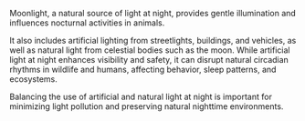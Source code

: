 Moonlight, a natural source of light at night, provides gentle illumination and influences nocturnal activities in animals. 

It also includes artificial lighting from streetlights, buildings, and vehicles, as well as natural light from celestial bodies such as the moon. While artificial light at night enhances visibility and safety, it can disrupt natural circadian rhythms in wildlife and humans, affecting behavior, sleep patterns, and ecosystems.

Balancing the use of artificial and natural light at night is important for minimizing light pollution and preserving natural nighttime environments.